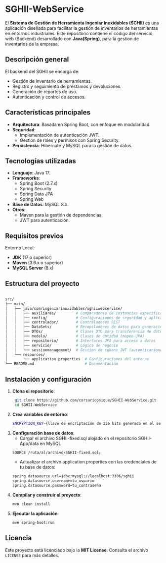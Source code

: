 # SGHII-WebService

El **Sistema de Gestión de Herramienta Ingeniar Inoxidables (SGHII)** es una aplicación diseñada para facilitar la gestión de inventarios de herramientas en entornos industriales. Este repositorio contiene el código del servicio web (Backend) desarrollado con **Java(Spring)**, para la gestion de inventarios de la empresa.

## Descripción general

El backend del SGHII se encarga de:
- Gestión de inventario de herramientas.
- Registro y seguimiento de préstamos y devoluciones.
- Generación de reportes de uso.
- Autenticación y control de accesos.

## Características principales

- **Arquitectura**: Basada en Spring Boot, con enfoque en modularidad.
- **Seguridad**:
  - Implementación de autenticación JWT.
  - Gestión de roles y permisos con Spring Security.
- **Persistencia**: Hibernate y MySQL para la gestión de datos.

## Tecnologías utilizadas

- **Lenguaje**: Java 17.
- **Frameworks**:
  - Spring Boot (2.7.x)
  - Spring Security
  - Spring Data JPA
  - Spring Web
- **Base de Datos**: MySQL 8.x.
- **Otros**:
    - Maven para la gestión de dependencias.
    - JWT para autenticación.

## Requisitos previos

Entorno Local:
- **JDK** (17 o superior)
- **Maven** (3.6.x o superior)
- **MySQL Server** (8.x)


## Estructura del proyecto
```bash

src/
├── main/
│   ├── java/com/ingeniarinoxidables/sghiiwebservice/
│   │   ├── auxiliares/         # Comparadores de instancias especificas
│   │   ├── config/             # Configuraciones de seguridad y aplicación
│   │   ├── controlador/        # Controladores REST
│   │   ├── DataSets/           # Recopiladores de datos para generacion de graficas
│   │   ├── DTOs/               # Clases DTO para transferencia de datos
│   │   ├── modelo/             # Clases de entidad (mapeo JPA)
│   │   ├── repositorio/        # Interfaces JPA para acceso a datos
│   │   ├── servicio/           # Lógica de negocio
│   │   └── sessionmanagement/  # Gestion de tokens JWT (autenticaciones) 
│   └── resources/ 
│       └── application.properties  # Configuraciones del entorno 
└── README.md                       # Documentación

```
## Instalación y configuración

1. **Clona el repositorio**:
   ```bash
    git clone https://github.com/corsariopsique/SGHII-WebService.git
    cd SGHII-WebService
2. **Crea variables de entorno**:
   ```bash
   ENCRYPTION_KEY={llave de encriptación de 256 bits generada en el servicio de gestion de usuarios} (Gestión tokens JWT)   
3. **Configuración base de datos**:
   - Cargar el archivo SGHII-fixed.sql alojado en el repositorio SGHII-App/data en MySQL
   ```bash
   SOURCE /ruta/al/archivo/SGHII-fixed.sql;
   ```
   - Actualizar el archivo application.properties con las credenciales de tu base de datos:
   ```bash
   spring.datasource.url=jdbc:mysql://localhost:3306/sghii
   spring.datasource.username=tu_usuario
   spring.datasource.password=tu_contraseña
4. **Compilar y construir el proyecto**:
   ```bash
   mvn clean install
5. **Ejecutar la aplicación**:
   ```bash
   mvn spring-boot:run
## Licencia

Este proyecto está licenciado bajo la **MIT License**. Consulta el archivo `LICENSE` para más detalles.

